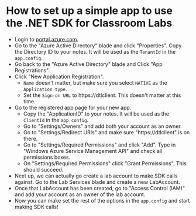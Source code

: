 # How to set up a simple app to use the .NET SDK for Classroom Labs
* Login to [portal.azure.com](https://portal.azure.com).
* Go to the "Azure Active Directory" blade and click "Properties". Copy the Directory ID to your notes. It will be used as the `TenantId` in the `app.config`.
* Go back to the "Azure Active Directory" blade and Click "App Registrations".
* Click "New Application Registration".
  * `Name` doesn't matter, but make sure you select `NATIVE` as the `Application type`.
  * Set the `Sign-on URL` to https://dtlclient. This doesn't matter at this time.
* Go to the registered app page for your new app.
  * Copy the "ApplicationID" to your notes. It will be used as the `ClientId` in the `app.config`.
  * Go to "Settings/Owners" and add both your account as an owner.
  * Go to "Settings/Redirect URIs" and make sure "https://dtlclient" is on there.
  * Go to "Settings/Required Permissions" and click "Add". Type in "Windows Azure Service Management API" and check all permissions boxes.
  * On "Settings/Required Permissions" click "Grant Permissions". This should succeed.
* Next up, we can actually go create a lab account to make SDK calls against. Go to the Lab Services blade and create a new LabAccount.
* Once that LabAccount has been created, go to "Access Control (IAM)" and add your account as an owner of the lab account.
* Now you can make set the rest of the options in the `app.config` and start making SDK calls!
